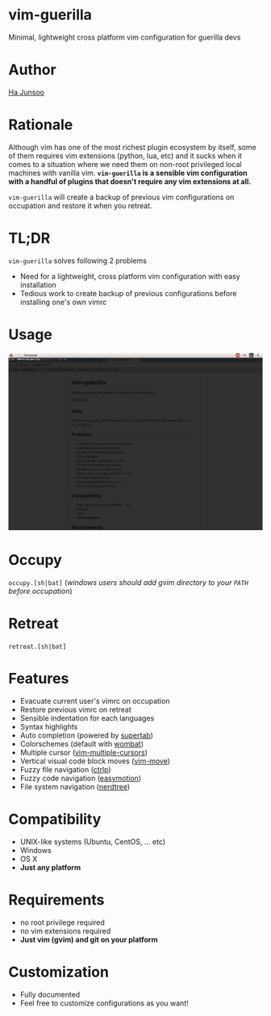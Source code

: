 # vim-guerilla
Minimal, lightweight cross platform vim configuration for guerilla devs

# Author
[Ha Junsoo](https://github.com/kuc2477)

# Rationale
Although vim has one of the most richest plugin ecosystem by itself,
some of them requires vim extensions (python, lua, etc) and it sucks
when it comes to a situation where we need them on non-root privileged
local machines with vanilla vim. **`vim-guerilla` is a sensible vim
configuration with a handful of plugins that doesn't require any
vim extensions at all.**

`vim-guerilla` will create a backup of previous vim configurations on
occupation and restore it when you retreat.

# TL;DR
`vim-guerilla` solves following 2 problems
- Need for a lightweight, cross platform vim configuration with easy installation
- Tedious work to create backup of previous configurations before installing one's own vimrc



# Usage
![usage cast](./cast.gif)

# Occupy
`occupy.[sh|bat]` (*windows users should add gvim directory to
                    your `PATH` before occupation*)

# Retreat
`retreat.[sh|bat]`

# Features
- Evacuate current user's vimrc on occupation
- Restore previous vimrc on retreat
- Sensible indentation for each languages
- Syntax highlights
- Auto completion (powered by [supertab])
- Colorschemes (default with [wombat])
- Multiple cursor ([vim-multiple-cursors])
- Vertical visual code block moves ([vim-move])
- Fuzzy file navigation ([ctrlp])
- Fuzzy code navigation ([easymotion])
- File system navigation ([nerdtree])

# Compatibility
- UNIX-like systems (Ubuntu, CentOS, ... etc)
- Windows
- OS X
- **Just any platform**

# Requirements
- no root privilege required
- no vim extensions required
- **Just vim (gvim) and git on your platform**


# Customization
- Fully documented
- Feel free to customize configurations as you want!


[wombat]: https://github.com/dsolstad/vim-wombat256i
[supertab]: https://github.com/ervandew/supertab
[ctrlp]: https://github.com/kien/ctrlp.vim
[easymotion]: https://github.com/easymotion/vim-easymotion
[nerdtree]: https://github.com/scrooloose/nerdtree
[vim-move]: https://github.com/kuc2477/vim-move
[vim-multiple-cursors]: https://github.com/terryma/vim-multiple-cursors
